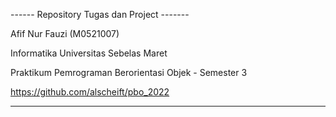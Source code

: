 ------ Repository Tugas dan Project -------

Afif Nur Fauzi (M0521007)



Informatika Universitas Sebelas Maret

Praktikum Pemrograman Berorientasi Objek - Semester 3





https://github.com/alscheift/pbo_2022

-------------------------------------------

